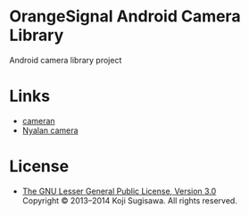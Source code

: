 # OrangeSignal Android Camera Library

Android camera library project

# Links

* [cameran](https://play.google.com/store/apps/details?id=jp.co.recruit.mtl.cameran.android)
* [Nyalan camera](https://play.google.com/store/apps/details?id=jp.co.recruit.android.apps.nyalancamera)

# License

* [The GNU Lesser General Public License, Version 3.0](http://www.gnu.org/licenses/lgpl-3.0.txt)   
  Copyright © 2013–2014 Koji Sugisawa. All rights reserved.

